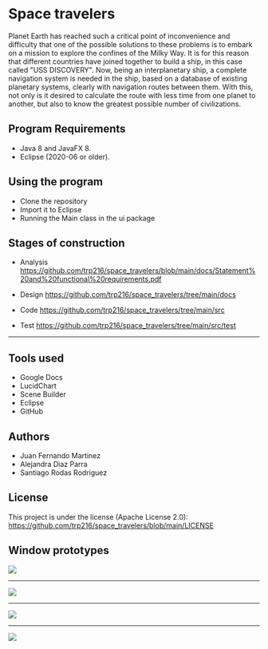 # Space travelers

Planet Earth has reached such a critical point of inconvenience and difficulty that one of the possible solutions to these problems is to embark on a mission 
to explore the confines of the Milky Way. It is for this reason that different countries have joined together to build a ship, in this case called "USS DISCOVERY". 
Now, being an interplanetary ship, a complete navigation system is needed in the ship, based on a database of existing planetary systems, 
clearly with navigation routes between them. With this, not only is it desired to calculate the route with less time from one planet to another, 
but also to know the greatest possible number of civilizations.

## Program Requirements
* Java 8 and JavaFX 8.
* Eclipse (2020-06 or older).

## Using the program
* Clone the repository
* Import it to Eclipse
* Running the Main class in the ui package

## Stages of construction
* Analysis
https://github.com/trp216/space_travelers/blob/main/docs/Statement%20and%20functional%20requirements.pdf

* Design
https://github.com/trp216/space_travelers/tree/main/docs

* Code
https://github.com/trp216/space_travelers/tree/main/src

* Test
https://github.com/trp216/space_travelers/tree/main/src/test

-------------------------------------------------------------------------------------------------------------------------

## Tools used
* Google Docs
* LucidChart
* Scene Builder
* Eclipse
* GitHub

## Authors
* Juan Fernando Martinez
* Alejandra Diaz Parra
* Santiago Rodas Rodriguez

## License
This project is under the license (Apache License 2.0): https://github.com/trp216/space_travelers/blob/main/LICENSE

## Window prototypes

![](https://github.com/trp216/space_travelers/blob/main/extras/images%20to%20readme/1.JPG)

-------------------------------------------------------------------------------------------------------------------------

![](https://github.com/trp216/space_travelers/blob/main/extras/images%20to%20readme/2.JPG)

-------------------------------------------------------------------------------------------------------------------------

![](https://github.com/trp216/space_travelers/blob/main/extras/images%20to%20readme/3.JPG)

-------------------------------------------------------------------------------------------------------------------------

![](https://github.com/trp216/space_travelers/blob/main/extras/images%20to%20readme/4.JPG)
